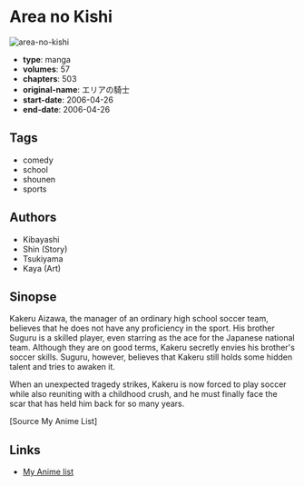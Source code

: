 # Area no Kishi

![area-no-kishi](https://cdn.myanimelist.net/images/manga/2/193643.jpg)

-   **type**: manga
-   **volumes**: 57
-   **chapters**: 503
-   **original-name**: エリアの騎士
-   **start-date**: 2006-04-26
-   **end-date**: 2006-04-26

## Tags

-   comedy
-   school
-   shounen
-   sports

## Authors

-   Kibayashi
-   Shin (Story)
-   Tsukiyama
-   Kaya (Art)

## Sinopse

Kakeru Aizawa, the manager of an ordinary high school soccer team, believes that he does not have any proficiency in the sport. His brother Suguru is a skilled player, even starring as the ace for the Japanese national team. Although they are on good terms, Kakeru secretly envies his brother's soccer skills. Suguru, however, believes that Kakeru still holds some hidden talent and tries to awaken it.

When an unexpected tragedy strikes, Kakeru is now forced to play soccer while also reuniting with a childhood crush, and he must finally face the scar that has held him back for so many years.

[Source My Anime List]

## Links

-   [My Anime list](https://myanimelist.net/manga/8795/Area_no_Kishi)

